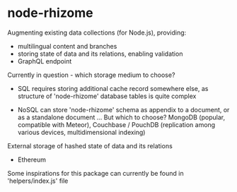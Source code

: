 # node-rhizome

Augmenting existing data collections (for Node.js), providing:

- multilingual content and branches
- storing state of data and its relations, enabling validation
- GraphQL endpoint

Currently in question - which storage medium to choose?

- SQL requires storing additional cache record somewhere else, as structure
of 'node-rhizome' database tables is quite complex

- NoSQL can store 'node-rhizome' schema as appendix to a document, or as a standalone document ... But which to choose? MongoDB (popular, compatible with Meteor), Couchbase / PouchDB (replication among various devices, multidimensional indexing)

External storage of hashed state of data and its relations
- Ethereum



Some inspirations for this package can currently be found in 'helpers/index.js' file